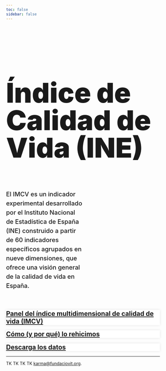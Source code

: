 ```yaml
---
toc: false
sidebar: false
---
```


<style>

.hero {
  display: flex;
  flex-direction: column;
  font-family: var(--sans-serif);
  margin: 4rem 0 4rem;
  text-wrap: balance;
}

.hero h1 {
  max-width: 36rem;
  padding-bottom: 2rem;
  font-size: 14vw;
  font-weight: 900;
  line-height: 1;
  background-clip: text;
}

.hero h2 {
  margin: 0;
  max-width: 100%;
  font-size: 20px;
  font-style: initial;
  font-weight: 500;
  line-height: 1.5;
  color: var(--theme-foreground-muted);
}

.card {
  background-color:white;
  border: none;
  box-shadow: 0 0 .5rem rgba(0,0,0,0.1);
}

.card h2 {
  margin-top: 1rem;
}

iframe {
  width: 100%;
  border:none;
  -ms-zoom: 0.85;
  -moz-transform: scale(0.85);
  -moz-transform-origin: 0 0;
  -o-transform: scale(0.85);
  -o-transform-origin: 0 0;
  -webkit-transform: scale(0.85);
  -webkit-transform-origin: 0 0;
  height: 36rem;
  border-radius: 1rem;
  box-shadow: 0 0 1rem rgba(0,0,0,0.15);
  pointer-events:none;
}

#observablehq-footer {
  display:none;
}

.endnote {
  font-family: var(--sans-serif);
  color: var(--theme-foreground-muted);
}

@media (min-width: 640px) {
  .hero h1 {
    font-size: 90px;
  }
}

</style>

<div class="hero">
  <h1>Índice de Calidad de Vida (INE)</h1>
  <h2 style="max-width: 50%;">El IMCV es un indicador experimental desarrollado por el Instituto Nacional de Estadística de España (INE) construido a partir de 60 indicadores específicos agrupados en nueve dimensiones, que ofrece una visión general de la calidad de vida en España.
</h2>
</div>

<!-- <iframe id="iframe" scrolling="no" src="https://sequera.fndvit.org/"></iframe> -->


<div class="grid grid-cols-3">
  <div class="card">
    <h2><a href="imcv-dashboard">Panel del índice multidimensional de calidad de vida (IMCV)</a></h2>
  </div>
  <div class="card">
    <h2><a href="making-of">Cómo (y por qué) lo rehicimos</a></h2>
  </div>
  <div class="card">
    <h2><a href="data">Descarga los datos</a></h2>
  </div>
</div>

--- 
<p class="endnote">TK TK TK TK <a href="mailto:karma@fundaciovit.org">karma@fundaciovit.org</a>.</p>